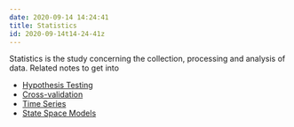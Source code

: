 ```yaml
---
date: 2020-09-14 14:24:41
title: Statistics 
id: 2020-09-14t14-24-41z
---
```


Statistics is the study concerning the collection, processing and analysis of
data. Related notes to get into

- [Hypothesis Testing](./2020-09-07t14-04-03z.md)
- [Cross-validation](./2020-09-23t14-52-52z.md)
- [Time Series](./2020-09-23t15-18-55z.md)
- [State Space Models](./2020-11-10t15-31-40z.md)
